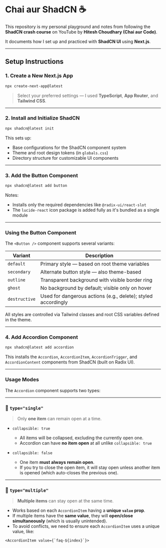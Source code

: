 <!-- # Chai aur ShadCN

This a repo serves as my playground a dnotes that I made while following ShadCN crash course on YT from hitesh choudhory Chai aur code.

- install next js

```shell
npx create-next-app@latest
```

selected configurations as per my perference such as TS, app router, etc.

- install and initialize shad cn

```shell
npx shadcn@latest init
```

This will setup the basic configurations to build our component library. It also sets some root, theme and other configurations in the main css file (in next.js it is globals.css file)

- install the button component

```shell
npx shadcn@latest add button
```

Shadcn will install only the basic dependencies such as @radix-ui/slot, etc. as per the component's requirement.
Though it installs the complete package of lucide-react as it comes as only one simgle package

- Now use this Button Component
  it has variants: default, secondary, outline, ghost, destrcutive
  secondary and default is based on the root css variable,
  the ghost buttons inherently has transparent bg but becomes visible when the mouse hovers over it
  outline has a ring (border) on it -->

# Chai aur ShadCN ☕

This repository is my personal playground and notes from following the **ShadCN crash course** on YouTube by **Hitesh Choudhary (Chai aur Code)**.

It documents how I set up and practiced with **ShadCN UI** using **Next.js**.

---

## Setup Instructions

### 1. Create a New Next.js App

```bash
npx create-next-app@latest
```

> Select your preferred settings — I used **TypeScript**, **App Router**, and **Tailwind CSS**.

---

### 2. Install and Initialize ShadCN

```bash
npx shadcn@latest init
```

This sets up:

- Base configurations for the ShadCN component system
- Theme and root design tokens (in `globals.css`)
- Directory structure for customizable UI components

---

### 3. Add the Button Component

```bash
npx shadcn@latest add button
```

Notes:

- Installs only the required dependencies like `@radix-ui/react-slot`
- The `lucide-react` icon package is added fully as it's bundled as a single module

---

### Using the Button Component

The `<Button />` component supports several variants:

| Variant       | Description                                                   |
| ------------- | ------------------------------------------------------------- |
| `default`     | Primary style — based on root theme variables                 |
| `secondary`   | Alternate button style — also theme-based                     |
| `outline`     | Transparent background with visible border ring               |
| `ghost`       | No background by default; visible only on hover               |
| `destructive` | Used for dangerous actions (e.g., delete); styled accordingly |

All styles are controlled via Tailwind classes and root CSS variables defined in the theme.

---

### 4. Add Accordion Component

```bash
npx shadcn@latest add accordion
```

This installs the `Accordion`, `AccordionItem`, `AccordionTrigger`, and `AccordionContent` components from ShadCN (built on Radix UI).

---

### Usage Modes

The `Accordion` component supports two types:

---

### 🔹 `type="single"`

> Only **one item** can remain open at a time.

- `collapsible: true`

  - All items will be collapsed, excluding the currently open one.
  - Accordion can have **no item open** at all unlike `collapsible: true`

- `collapsible: false`

  - One item **must always remain open**.
  - If you try to close the open item, it will stay open unless another item is opened (which auto-closes the previous one).

---

### 🔸 `type="multiple"`

> **Multiple items** can stay open at the same time.

- Works based on each `AccordionItem` having a **unique `value` prop**.
- If multiple items have the **same value**, they will **open/close simultaneously** (which is usually unintended).
- To avoid conflicts, we need to ensure each `AccordionItem` uses a unique value, like:

```tsx
<AccordionItem value={`faq-${index}`}>
```
